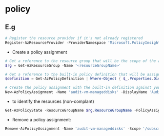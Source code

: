 # policy

## E.g
````powershell
# Register the resource provider if it's not already registered
Register-AzResourceProvider -ProviderNamespace 'Microsoft.PolicyInsights'
````

* Create a policy assignment
````powershell
# Get a reference to the resource group that will be the scope of the assignment
$rg = Get-AzResourceGroup -Name '<resourceGroupName>'

# Get a reference to the built-in policy definition that will be assigned
$definition = Get-AzPolicyDefinition | Where-Object { $_.Properties.DisplayName -eq 'Audit VMs that do not use managed disks' }

# Create the policy assignment with the built-in definition against your resource group
New-AzPolicyAssignment -Name 'audit-vm-manageddisks' -DisplayName 'Audit VMs without managed disks Assignment' -Scope $rg.ResourceId -PolicyDefinition $definition
````

* to identify the resources (non-complant)
````powershell
Get-AzPolicyState -ResourceGroupName $rg.ResourceGroupName -PolicyAssignmentName 'audit-vm-manageddisks' -Filter 'IsCompliant eq false'
````

* Remove a policy assignment:
````powershell
Remove-AzPolicyAssignment -Name 'audit-vm-manageddisks' -Scope '/subscriptions/<subscriptionID>/resourceGroups/<resourceGroupName>'
````
